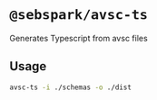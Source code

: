 # `@sebspark/avsc-ts`

Generates Typescript from avsc files

## Usage

```zsh
avsc-ts -i ./schemas -o ./dist
```
